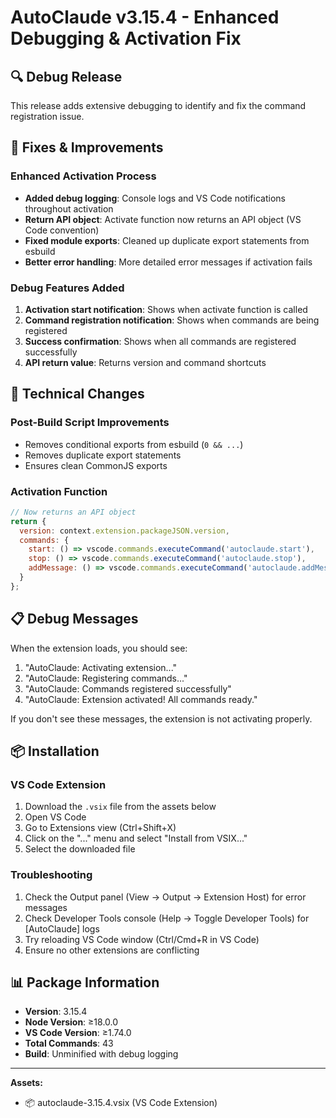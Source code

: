 # AutoClaude v3.15.4 - Enhanced Debugging & Activation Fix

## 🔍 Debug Release

This release adds extensive debugging to identify and fix the command registration issue.

## 🐛 Fixes & Improvements

### Enhanced Activation Process
- **Added debug logging**: Console logs and VS Code notifications throughout activation
- **Return API object**: Activate function now returns an API object (VS Code convention)
- **Fixed module exports**: Cleaned up duplicate export statements from esbuild
- **Better error handling**: More detailed error messages if activation fails

### Debug Features Added
1. **Activation start notification**: Shows when activate function is called
2. **Command registration notification**: Shows when commands are being registered
3. **Success confirmation**: Shows when all commands are registered successfully
4. **API return value**: Returns version and command shortcuts

## 🔧 Technical Changes

### Post-Build Script Improvements
- Removes conditional exports from esbuild (`0 && ...`)
- Removes duplicate export statements
- Ensures clean CommonJS exports

### Activation Function
```javascript
// Now returns an API object
return {
  version: context.extension.packageJSON.version,
  commands: {
    start: () => vscode.commands.executeCommand('autoclaude.start'),
    stop: () => vscode.commands.executeCommand('autoclaude.stop'),
    addMessage: () => vscode.commands.executeCommand('autoclaude.addMessage'),
  }
};
```

## 📋 Debug Messages

When the extension loads, you should see:
1. "AutoClaude: Activating extension..."
2. "AutoClaude: Registering commands..."
3. "AutoClaude: Commands registered successfully"
4. "AutoClaude: Extension activated! All commands ready."

If you don't see these messages, the extension is not activating properly.

## 📦 Installation

### VS Code Extension
1. Download the `.vsix` file from the assets below
2. Open VS Code
3. Go to Extensions view (Ctrl+Shift+X)
4. Click on the "..." menu and select "Install from VSIX..."
5. Select the downloaded file

### Troubleshooting
1. Check the Output panel (View → Output → Extension Host) for error messages
2. Check Developer Tools console (Help → Toggle Developer Tools) for [AutoClaude] logs
3. Try reloading VS Code window (Ctrl/Cmd+R in VS Code)
4. Ensure no other extensions are conflicting

## 📊 Package Information

- **Version**: 3.15.4
- **Node Version**: ≥18.0.0
- **VS Code Version**: ≥1.74.0
- **Total Commands**: 43
- **Build**: Unminified with debug logging

---

**Assets:**
- 📦 autoclaude-3.15.4.vsix (VS Code Extension)